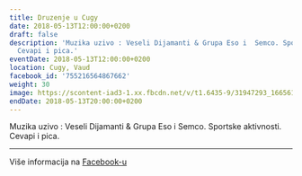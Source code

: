 ```yaml
---
title: Druzenje u Cugy
date: 2018-05-13T12:00:00+0200
draft: false
description: 'Muzika uzivo : Veseli Dijamanti & Grupa Eso i  Semco. Sportske aktivnosti.
  Cevapi i pica.'
eventDate: 2018-05-13T12:00:00+0200
location: Cugy, Vaud
facebook_id: '755216564867662'
weight: 30
image: https://scontent-iad3-1.xx.fbcdn.net/v/t1.6435-9/31947293_1665614486867697_1159691004425535488_n.jpg?_nc_cat=104&ccb=1-7&_nc_sid=9e60e4&_nc_ohc=_OGEGmYchWwQ7kNvwE7sptR&_nc_oc=AdkrvGWZc4yYZY_OaCViZZE2MR3zfp_7OJ29XcjBUDD6AyfF-Bmbbtvwc6NO0WS4jb8&_nc_zt=23&_nc_ht=scontent-iad3-1.xx&edm=ABTKTjYEAAAA&_nc_gid=8JEz0c1ozwlgxetBmzMypQ&oh=00_AfaJiC-FUmyDaTotnpChetwTYxJbl4__4zo7GmmAbLmW3A&oe=68F965DA
endDate: 2018-05-13T20:00:00+0200
---
```


Muzika uzivo : Veseli Dijamanti & Grupa Eso i  Semco. Sportske aktivnosti. Cevapi i pica.

---

Više informacija na [Facebook-u](https://facebook.com/events/755216564867662)